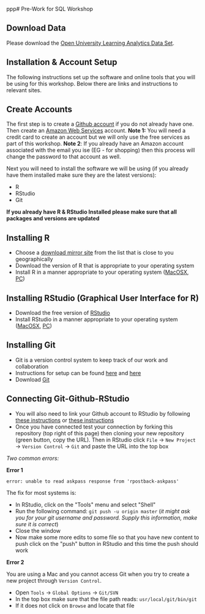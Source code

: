 ppp# Pre-Work for SQL Workshop

## Download Data

Please download the [Open University Learning Analytics Data Set](https://analyse.kmi.open.ac.uk/open_dataset). 

## Installation & Account Setup

The following instructions set up the software and online tools that you will be using for this workshop. Below there are links and instructions to relevant sites.

## Create Accounts

The first step is to create a [Github account](https://github.com/join?source=header) if you do not already have one. Then create an [Amazon Web Services](https://aws.amazon.com/) account. **Note 1:** You will need a credit card to create an account but we will only use the free services as part of this workshop. **Note 2**: If you already have an Amazon account associated with the email you ise (EG - for shopping) then this process will change the password to that account as well. 

Next you will need to install the software we will be using (if you already have them installed make sure they are the latest versions):
   * R
   * RStudio
   * Git
   
**If you already have R & RStudio Installed please make sure that all packages and versions are updated**
   
## Installing R
* Choose a [download mirror site](https://cran.r-project.org/mirrors.html) from the list that is close to you geographically  
* Download the version of R that is appropriate to your operating system
* Install R in a manner appropriate to your operating system ([MacOSX](https://youtu.be/Ywj6yNfc5nM), [PC](https://youtu.be/5ZbjUEg4a1g))

## Installing RStudio (Graphical User Interface for R)
* Download the free version of [RStudio](https://www.rstudio.com/products/rstudio/download/)
* Install RStudio in a manner appropriate to your operating system ([MacOSX](https://youtu.be/Ywj6yNfc5nM), [PC](https://youtu.be/5ZbjUEg4a1g))

## Installing Git
* Git is a version control system to keep track of our work and collaboration
* Instructions for setup can be found [here](https://help.github.com/articles/set-up-git/) and [here](https://git-scm.com/book/en/v2/Getting-Started-Installing-Git)
* Download [Git](https://git-scm.com/downloads) 

## Connecting Git-Github-RStudio
* You will also need to link your Github account to RStudio by following [these instructions](https://support.rstudio.com/hc/en-us/articles/200532077-Version-Control-with-Git-and-SVN) or [these instructions](http://happygitwithr.com/rstudio-git-github.html)
* Once you have connected test your connection by forking this repository (top right of this page) then cloning your new repository (green button, copy the URL). Then in RStudio click `File` -> `New Project` -> `Version Control` -> `Git` and paste the URL into the top box

*Two common errors:* 

**Error 1** 

`error: unable to read askpass response from 'rpostback-askpass'`

The fix for most systems is:

* In RStudio, click on the "Tools" menu and select "Shell"
* Run the following command: `git push -u origin master` (*it might ask you for your git username and password. Supply this information, make sure it is correct*)
* Close the window
* Now make some more edits to some file so that you have new content to push click on the "push" button in RStudio and this time the push should work

**Error 2**

You are using a Mac and you cannot access Git when you try to create a new project through `Version Control`.

* Open `Tools` -> `Global Options` -> `Git/SVN`
* In the top box make sure that the file path reads:
`usr/local/git/bin/git`
* If it does not click on `Browse` and locate that file

